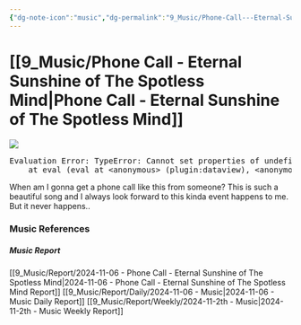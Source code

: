 ```yaml
---
{"dg-note-icon":"music","dg-permalink":"9_Music/Phone-Call---Eternal-Sunshine-of-The-Spotless-Mind","created-date":"2024-11-06 11:10:36 pm","date":"2024-11-06","type":"music","tags":["music"],"aliases":null,"title":"Phone Call - Eternal Sunshine of The Spotless Mind","music-url":"https://open.spotify.com/track/7LYeytL8R2fuqnsW1s0k86","album":"Eternal Sunshine Of The Spotless Mind","album-release-date":"2004-01-01","album-url":"https://open.spotify.com/album/5yOO5ZvqDZx5Sr8jOGtWRR","cover":"![Eternal Sunshine Of The Spotless Mind](https://i.scdn.co/image/ab67616d00001e025eb9cb335bcd4b42afdb87e5)","cover-url":"https://i.scdn.co/image/ab67616d00001e025eb9cb335bcd4b42afdb87e5","artists":"Jon Brion","added-at":"Wed Nov 06 2024 - 오후 11:10:37","rating":"⭐⭐⭐⭐⭐⭐⭐⭐","dg-publish":true,"permalink":"/9_Music/Phone-Call---Eternal-Sunshine-of-The-Spotless-Mind/","dgPassFrontmatter":true,"noteIcon":"music"}
---
```


# [[9_Music/Phone Call - Eternal Sunshine of The Spotless Mind\|Phone Call - Eternal Sunshine of The Spotless Mind]]
![](https://i.scdn.co/image/ab67616d00001e025eb9cb335bcd4b42afdb87e5)


<pre class="dataview dataview-error">Evaluation Error: TypeError: Cannot set properties of undefined (setting 'innerHTML')
    at eval (eval at &lt;anonymous&gt; (plugin:dataview), &lt;anonymous&gt;:6:21)</pre>


When am I gonna get a phone call like this from someone?
This is such a beautiful song and I always look forward to this kinda event happens to me.
But it never happens..







### Music References
##### Music Report
[[9_Music/Report/2024-11-06 - Phone Call - Eternal Sunshine of The Spotless Mind\|2024-11-06 - Phone Call - Eternal Sunshine of The Spotless Mind Report]]
[[9_Music/Report/Daily/2024-11-06 - Music\|2024-11-06 - Music Daily Report]]
[[9_Music/Report/Weekly/2024-11-2th - Music\|2024-11-2th - Music Weekly Report]]





